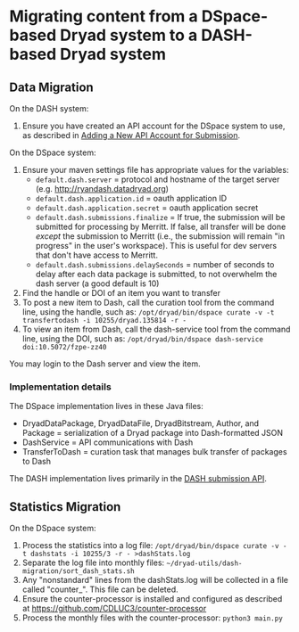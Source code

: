 
# Migrating content from a DSpace-based Dryad system to a DASH-based Dryad system

## Data Migration

On the DASH system:

1. Ensure you have created an API account for the DSpace system to use, as described in [Adding a New API Account for Submission](https://confluence.ucop.edu/pages/viewpage.action?spaceKey=Stash&title=Dryad+Operations#DryadOperations-AddingaNewAPIAccountforSubmission).

On the DSpace system:

1. Ensure your maven settings file has appropriate values for the variables:
    - `default.dash.server` = protocol and hostname of the target server (e.g. http://ryandash.datadryad.org)
    - `default.dash.application.id` = oauth application ID
    - `default.dash.application.secret` = oauth application secret
    - `default.dash.submissions.finalize` = If true, the submission
      will be submitted for processing by Merritt. If false, all
      transfer will be done *except* the submission to Merritt (i.e.,
      the submission will remain "in progress" in the user's
      workspace). This is useful for dev servers that don't have access
      to Merritt.  
    - `default.dash.submissions.delaySeconds` = number of seconds to
    delay after each data package is submitted, to not overwhelm the
    dash server (a good default is 10) 
2. Find the handle or DOI of an item you want to transfer
3. To post a new item to Dash, call the curation tool from the command
   line, using the handle, such as: `/opt/dryad/bin/dspace curate -v -t transfertodash -i 10255/dryad.135814 -r -`
4. To view an item from Dash, call the dash-service tool from the
   command line, using the DOI, such as: `/opt/dryad/bin/dspace dash-service doi:10.5072/fzpe-zz40`

You may login to the Dash server and view the item.

### Implementation details

The DSpace implementation lives in these Java files:

- DryadDataPackage, DryadDataFile, DryadBitstream, Author, and Package = serialization of a Dryad package into Dash-formatted JSON
- DashService = API communications with Dash
- TransferToDash = curation task that manages bulk transfer of packages to Dash

The DASH implementation lives primarily in the [DASH submission API](https://github.com/CDL-Dryad/dryad/blob/master/documentation/api_submission.md).

## Statistics Migration

On the DSpace system:

1. Process the statistics into a log file:
   `/opt/dryad/bin/dspace curate -v -t dashstats -i 10255/3 -r - >dashStats.log`
2. Separate the log file into monthly files:
   `~/dryad-utils/dash-migration/sort_dash_stats.sh`
3. Any "nonstandard" lines from the dashStats.log will be collected in a file called "counter_". This file can be deleted.
4. Ensure the counter-processor is installed and configured as described at https://github.com/CDLUC3/counter-processor
5. Process the monthly files with the counter-processor:
   `python3 main.py`
   
   
